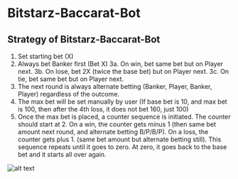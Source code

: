 # Bitstarz-Baccarat-Bot


## Strategy of Bitstarz-Baccarat-Bot
1. Set starting bet (X)
2. Always bet Banker first (Bet X)
3a. On win, bet same bet but on Player next.
3b. On lose, bet 2X (twice the base bet) but on Player next.
3c. On tie, bet same bet but on Player next.
4. The next round is always alternate betting (Banker, Player, Banker, Player) regardless of the outcome.
5. The max bet will be set manually by user (If base bet is 10, and max bet is 100, then after the 4th loss, it does not bet 160, just 100)
6. Once the max bet is placed, a counter sequence is initiated. The counter should start at 2. On a win, the counter gets minus 1 (then same bet amount next round, and alternate betting B/P/B/P). On a loss, the counter gets plus 1. (same bet amount but alternate betting still). This sequence repeats until it goes to zero. At zero, it goes back to the base bet and it starts all over again.



![alt text](https://github.com/oleksiilihai/Bitstarz-Baccarat-Bot/blob/main/Screenshot%20from%202020-10-08%2008-39-41.png)
